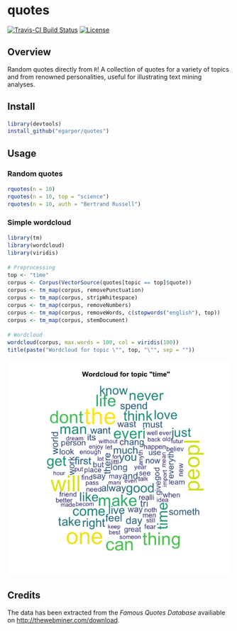 quotes
======

[![Travis-CI Build Status](https://travis-ci.org/egarpor/quotes.svg)](https://travis-ci.com/egarpor/quotes)
[![License](https://img.shields.io/badge/license-MIT%20License-brightgreen.svg)](https://opensource.org/licenses/MIT)

## Overview

Random quotes directly from `R`! A collection of quotes for a variety of topics and from renowned personalities, useful for illustrating text mining analyses.

## Install

```r
library(devtools)
install_github("egarpor/quotes")
```

## Usage

### Random quotes

```r
rquotes(n = 10)
rquotes(n = 10, top = "science")
rquotes(n = 10, auth = "Bertrand Russell")
```

### Simple wordcloud

```r
library(tm)
library(wordcloud)
library(viridis)

# Preprocessing
top <- "time"
corpus <- Corpus(VectorSource(quotes[topic == top]$quote))
corpus <- tm_map(corpus, removePunctuation)
corpus <- tm_map(corpus, stripWhitespace)
corpus <- tm_map(corpus, removeNumbers)
corpus <- tm_map(corpus, removeWords, c(stopwords("english"), top))
corpus <- tm_map(corpus, stemDocument)

# Wordcloud
wordcloud(corpus, max.words = 100, col = viridis(100))
title(paste("Wordcloud for topic \"", top, "\"", sep = ""))
```
![Wordcloud](https://raw.githubusercontent.com/egarpor/quotes/master/images/wordcloud.png)

## Credits

The data has been extracted from the *Famous Quotes Database* availiable on <http://thewebminer.com/download>.